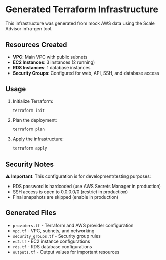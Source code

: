 # Generated Terraform Infrastructure

This infrastructure was generated from mock AWS data using the Scale Advisor infra-gen tool.

## Resources Created

- **VPC**: Main VPC with public subnets
- **EC2 Instances**: 3 instances (2 running)
- **RDS Instances**: 1 database instances
- **Security Groups**: Configured for web, API, SSH, and database access

## Usage

1. Initialize Terraform:
   ```bash
   terraform init
   ```

2. Plan the deployment:
   ```bash
   terraform plan
   ```

3. Apply the infrastructure:
   ```bash
   terraform apply
   ```

## Security Notes

⚠️ **Important**: This configuration is for development/testing purposes:

- RDS password is hardcoded (use AWS Secrets Manager in production)
- SSH access is open to 0.0.0.0/0 (restrict in production)
- Final snapshots are skipped (enable in production)

## Generated Files

- `providers.tf` - Terraform and AWS provider configuration
- `vpc.tf` - VPC, subnets, and networking
- `security_groups.tf` - Security group rules
- `ec2.tf` - EC2 instance configurations
- `rds.tf` - RDS database configurations
- `outputs.tf` - Output values for important resources
